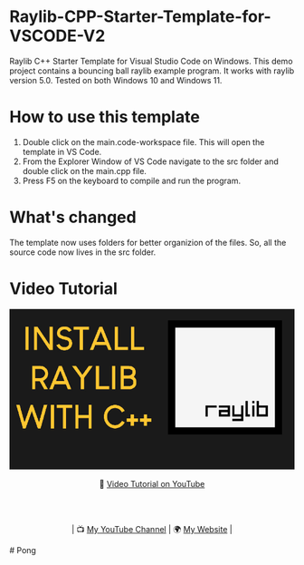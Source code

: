 # Raylib-CPP-Starter-Template-for-VSCODE-V2
Raylib C++ Starter Template for Visual Studio Code on Windows.
This demo project contains a bouncing ball raylib example program.
It works with raylib version 5.0. Tested on both Windows 10 and Windows 11.

# How to use this template
1. Double click on the main.code-workspace file. This will open the template in VS Code.
2. From the Explorer Window of VS Code navigate to the src folder and double click on the main.cpp file.
3. Press F5 on the keyboard to compile and run the program.

# What's changed
The template now uses folders for better organizion of the files. So, all the source code now lives in the src folder.

# Video Tutorial

<p align="center">
  <img src="preview.jpg" alt="" width="800">
</p>

<p align="center">
🎥 <a href="https://www.youtube.com/watch?v=PaAcVk5jUd8">Video Tutorial on YouTube</a>
</p>

<br>
<br>
<p align="center">
| 📺 <a href="https://www.youtube.com/channel/UC3ivOTE5EgpmF2DHLBmWIWg">My YouTube Channel</a>
| 🌍 <a href="http://www.educ8s.tv">My Website</a> | <br>
</p>
#   P o n g 
 
 